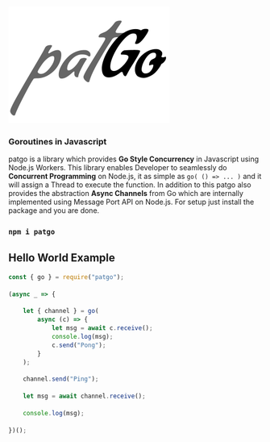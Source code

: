 ### <img src="./patgo.png" />
### Goroutines in Javascript

patgo is a library which provides **Go Style Concurrency** in Javascript using Node.js Workers.
This library enables Developer to seamlessly do **Concurrent Programming** on Node.js,
it as simple as `go( () => ... )` and it will assign a Thread to execute the function. In addition to this patgo also provides the abstraction **Async Channels** from Go which are internally implemented using Message Port API on Node.js. For setup just install the package and you are done.
### `npm i patgo`

## Hello World Example
```javascript
const { go } = require("patgo");

(async _ => {

    let { channel } = go(
        async (c) => {
            let msg = await c.receive();
            console.log(msg);
            c.send("Pong");
        }
    );

    channel.send("Ping");

    let msg = await channel.receive();
    
    console.log(msg);
    
})();
```
